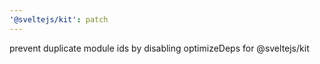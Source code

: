 ```yaml
---
'@sveltejs/kit': patch
---
```


prevent duplicate module ids by disabling optimizeDeps for @sveltejs/kit
